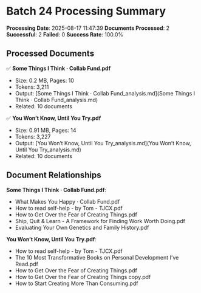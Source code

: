 # Batch 24 Processing Summary

**Processing Date**: 2025-08-17 11:47:39
**Documents Processed**: 2
**Successful**: 2
**Failed**: 0
**Success Rate**: 100.0%

## Processed Documents

✅ **Some Things I Think · Collab Fund.pdf**
   - Size: 0.2 MB, Pages: 10
   - Tokens: 3,211
   - Output: [Some Things I Think · Collab Fund_analysis.md](Some Things I Think · Collab Fund_analysis.md)
   - Related: 10 documents

✅ **You Won’t Know, Until You Try.pdf**
   - Size: 0.91 MB, Pages: 14
   - Tokens: 3,227
   - Output: [You Won’t Know, Until You Try_analysis.md](You Won’t Know, Until You Try_analysis.md)
   - Related: 10 documents

## Document Relationships

**Some Things I Think · Collab Fund.pdf**:
  - What Makes You Happy · Collab Fund.pdf
  - How to read self-help - by Tom - TJCX.pdf
  - How to Get Over the Fear of Creating Things.pdf
  - Ship, Quit & Learn - A Framework for Finding Work Worth Doing.pdf
  - Evaluating Your Own Genetics and Family History.pdf

**You Won’t Know, Until You Try.pdf**:
  - How to read self-help - by Tom - TJCX.pdf
  - The 10 Most Transformative Books on Personal Development I’ve Read.pdf
  - How to Get Over the Fear of Creating Things.pdf
  - How to Get Over the Fear of Creating Things copy.pdf
  - How to Start Creating More Than Consuming.pdf
